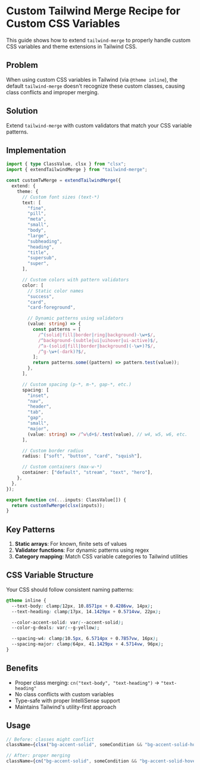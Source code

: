 # Custom Tailwind Merge Recipe for Custom CSS Variables

This guide shows how to extend `tailwind-merge` to properly handle custom CSS variables and theme extensions in Tailwind CSS.

## Problem

When using custom CSS variables in Tailwind (via `@theme inline`), the default `tailwind-merge` doesn't recognize these custom classes, causing class conflicts and improper merging.

## Solution

Extend `tailwind-merge` with custom validators that match your CSS variable patterns.

## Implementation

```typescript
import { type ClassValue, clsx } from "clsx";
import { extendTailwindMerge } from "tailwind-merge";

const customTwMerge = extendTailwindMerge({
  extend: {
    theme: {
      // Custom font sizes (text-*)
      text: [
        "fine",
        "pill",
        "meta",
        "small",
        "body",
        "large",
        "subheading",
        "heading",
        "title",
        "supersub",
        "super",
      ],

      // Custom colors with pattern validators
      color: [
        // Static color names
        "success",
        "card",
        "card-foreground",

        // Dynamic patterns using validators
        (value: string) => {
          const patterns = [
            /^(solid|fill|border|ring|background)-\w+$/,
            /^background-(subtle|ui|uihover|ui-active)$/,
            /^a-(solid|fill|border|background)(-\w+)?$/,
            /^g-\w+(-dark)?$/,
          ];
          return patterns.some((pattern) => pattern.test(value));
        },
      ],

      // Custom spacing (p-*, m-*, gap-*, etc.)
      spacing: [
        "inset",
        "nav",
        "header",
        "tab",
        "gap",
        "small",
        "major",
        (value: string) => /^w\d+$/.test(value), // w4, w5, w6, etc.
      ],

      // Custom border radius
      radius: ["soft", "button", "card", "squish"],

      // Custom containers (max-w-*)
      container: ["default", "stream", "text", "hero"],
    },
  },
});

export function cn(...inputs: ClassValue[]) {
  return customTwMerge(clsx(inputs));
}
```

## Key Patterns

1. **Static arrays**: For known, finite sets of values
2. **Validator functions**: For dynamic patterns using regex
3. **Category mapping**: Match CSS variable categories to Tailwind utilities

## CSS Variable Structure

Your CSS should follow consistent naming patterns:

```css
@theme inline {
  --text-body: clamp(12px, 10.8571px + 0.4286vw, 14px);
  --text-heading: clamp(17px, 14.1429px + 0.5714vw, 22px);

  --color-accent-solid: var(--accent-solid);
  --color-g-deals: var(--g-yellow);

  --spacing-w4: clamp(10.5px, 6.5714px + 0.7857vw, 16px);
  --spacing-major: clamp(64px, 41.1429px + 4.5714vw, 96px);
}
```

## Benefits

- Proper class merging: `cn("text-body", "text-heading")` → `"text-heading"`
- No class conflicts with custom variables
- Type-safe with proper IntelliSense support
- Maintains Tailwind's utility-first approach

## Usage

```typescript
// Before: classes might conflict
className={clsx("bg-accent-solid", someCondition && "bg-accent-solid-hover")}

// After: proper merging
className={cn("bg-accent-solid", someCondition && "bg-accent-solid-hover")}
```
